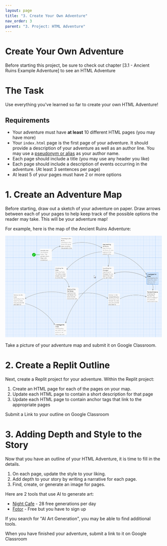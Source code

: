```yaml
---
layout: page
title: "3. Create Your Own Adventure"
nav_order: 3
parent: "3. Project: HTML Adventure"
---
```


# Create Your Own Adventure

Before starting this project, be sure to check out chapter [3.1 - Ancient Ruins
Example Adventure] to see an HTML Adventure

# The Task

Use everything you've learned so far to create your own HTML Adventure!

## Requirements

* Your adventure must have **at least** 10 different HTML pages (you may have more)
* Your `index.html` page is the first page of your adventure. It should provide
  a description of your adventure as well as an author line. You may use a
  [pseudonym or alias](https://en.wikipedia.org/wiki/Pseudonym) as your author name.
* Each page should include a title (you may use any header you like)
* Each page should include a description of events occurring in the adventure. (At least 3 sentences per page)
* At least 5 of your pages must have 2 or more options

# 1. Create an Adventure Map

Before starting, draw out a sketch of your adventure on paper. Draw arrows
between each of your pages to help keep track of the possible options the reader
may take. This will be your adventure map!

For example, here is the map of the Ancient Ruins Adventure:

![Ancient Ruins Map](../../imgs/ancient-ruins.png)

Take a picture of your adventure map and submit it on Google Classroom.

# 2. Create a Replit Outline

Next, create a Replit project for your adventure. Within the Replit project:

1. Create an HTML page for each of the pages on your map.
2. Update each HTML page to contain a short description for that page
3. Update each HTML page to contain anchor tags that link to the appropriate pages

Submit a Link to your outline on Google Classroom

# 3. Adding Depth and Style to the Story

Now that you have an outline of your HTML Adventure, it is time to
fill in the details.

1. On each page, update the style to your liking.
2. Add depth to your story by writing a narrative for each page.
3. Find, create, or generate an image for pages.

Here are 2 tools that use AI to generate art:

* [Night Cafe](https://creator.nightcafe.studio/) - 28 free generations per day
* [Fotor](https://www.fotor.com/features/ai-image-generator/) - Free but you have to sign up

If you search for "AI Art Generation", you may be able to find additional tools.

When you have finished your adventure, submit a link to it on Google Classroom

